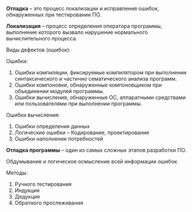 **Отладка** – это процесс локализации и исправления ошибок, обнаруженных при тестировании ПО.

**Локализация** – процесс определения оператора программы, выполнение которого вызвало нарушение нормального вычислительного процесса.

Виды дефектов (ошибок):

Ошибки:

1) Ошибки компиляции, фиксируемые компилятором при выполнении синтаксического и частично сематического анализа программ.
2) Ошибки компоновки, обнаруженные компоновщиком при объединении модулей программы.
3) Ошибки вычисления, обнаруженные ОС, аппаратными средствами или пользователями при выполнении программы.

Ошибки вычисления:
1) Ошибки определения данных
2) Логические ошибки – Кодирование, проектирование
3) Ошибки наполнении потребностей 

**Отладка программы** – один из самых сложных этапов разработки ПО.

Обдумывание и логическое осмысление всей информации ошибок.

Методы:
1) Ручного тестирования
2) Индукция
3) Дедукция
4) Обратного прослеживания
